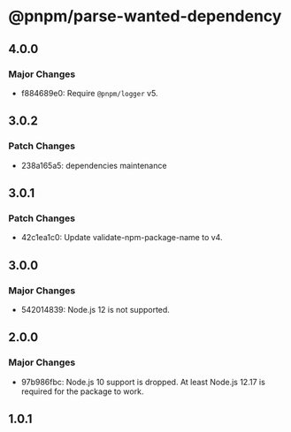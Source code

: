 # @pnpm/parse-wanted-dependency

## 4.0.0

### Major Changes

- f884689e0: Require `@pnpm/logger` v5.

## 3.0.2

### Patch Changes

- 238a165a5: dependencies maintenance

## 3.0.1

### Patch Changes

- 42c1ea1c0: Update validate-npm-package-name to v4.

## 3.0.0

### Major Changes

- 542014839: Node.js 12 is not supported.

## 2.0.0

### Major Changes

- 97b986fbc: Node.js 10 support is dropped. At least Node.js 12.17 is required for the package to work.

## 1.0.1
